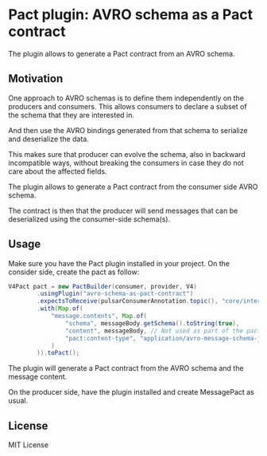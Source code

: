 # Pact plugin: AVRO schema as a Pact contract

The plugin allows to generate a Pact contract from an AVRO schema.

## Motivation

One approach to AVRO schemas is to define them independently on the producers and consumers.
This allows consumers to declare a subset of the schema that they are interested in. 

And then use the AVRO bindings generated from that schema to serialize and deserialize the data.

This makes sure that producer can evolve the schema, also in backward incompatible ways,
without breaking the consumers in case they do not care about the affected fields.

The plugin allows to generate a Pact contract from the consumer side AVRO schema. 

The contract is then that the producer will send messages that can be deserialized using the consumer-side schema(s).

## Usage

Make sure you have the Pact plugin installed in your project. On the consider side, create the pact as follow:
```java
V4Pact pact = new PactBuilder(consumer, provider, V4)
        .usingPlugin("avro-schema-as-pact-contract")
        .expectsToReceive(pulsarConsumerAnnotation.topic(), "core/interaction/message")
        .with(Map.of(
            "message.contents", Map.of(
                "schema", messageBody.getSchema().toString(true),
                "content", messageBody, // Not used as part of the pact, but useful for debugging
                "pact:content-type", "application/avro-message-schema-json"
            )
        )).toPact();
```

The plugin will generate a Pact contract from the AVRO schema and the message content.

On the producer side, have the plugin installed and create MessagePact as usual.

## License
MIT License
